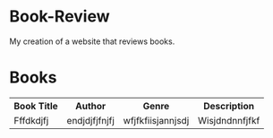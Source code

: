# Book-Review
My creation of a website that reviews books.
<html>
  <head>
    <title>Open Books!</title>
  </head>
  <body>
    <h1>Books</h1>
    <table>
      <tr>
        <th>Book Title</th>
        <th>Author</th>
        <th>Genre</th>
        <th>Description</th>
      </tr>
      <td>Fffdkdjfj</td>
      <td>endjdjfjfnjfj</td>
      <td>wfjfkfiisjannjsdj</td>
      <td>Wisjdndnnfjfkf</td>
     </tr>
   </body>
</html>      
      
      

